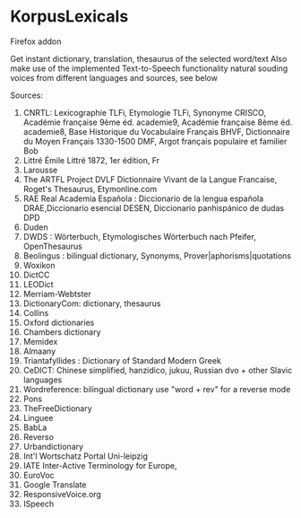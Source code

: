 # KorpusLexicals
Firefox addon

Get instant dictionary, translation, thesaurus of the selected word/text
Also make use of the implemented Text-to-Speech functionality natural souding voices from different languages and sources, see below

Sources:
1. CNRTL: Lexicographie TLFi, Etymologie TLFi, Synonyme CRISCO,
  Académie française 9ème éd. academie9, Académie française 8ème éd. academie8,
  Base Historique du Vocabulaire Français BHVF, Dictionnaire du Moyen Français 1330-1500 DMF, Argot français populaire et familier Bob
2. Littré Émile Littré 1872, 1er édition, Fr
3. Larousse 
4. The ARTFL Project DVLF Dictionnaire Vivant de la Langue Francaise, Roget's Thesaurus, Etymonline.com
5. RAE Real Academia Española : Diccionario de la lengua española DRAE,Diccionario esencial DESEN, Diccionario panhispánico de dudas DPD
6. Duden 
7. DWDS : Wörterbuch, Etymologisches Wörterbuch nach Pfeifer, OpenThesaurus
8. Beolingus : bilingual dictionary, Synonyms, Prover|aphorisms|quotations
9. Woxikon
10. DictCC 
11. LEODict 
12. Merriam-Webtster 
13. DictionaryCom: dictionary, thesaurus 
14. Collins 
15. Oxford dictionaries 
16. Chambers dictionary
17. Memidex 
18. Almaany 
19. Triantafyllides : Dictionary of Standard Modern Greek 
20. CeDICT: Chinese simplified, hanzidico, jukuu, Russian dvo + other Slavic languages  
21. Wordreference: bilingual dictionary use "word + rev" for a reverse mode
22. Pons 
23. TheFreeDictionary 
24. Linguee  
25. BabLa 
26. Reverso  
27. Urbandictionary
28. Int'l Wortschatz Portal Uni-leipzig 
29. IATE Inter-Active Terminology for Europe, 
30. EuroVoc 
31. Google Translate  
32. ResponsiveVoice.org 
33. ISpeech 